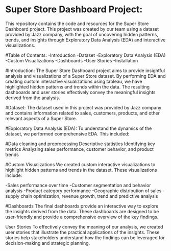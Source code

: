 # Super Store Dashboard Project:
This repository contains the code and resources for the Super Store Dashboard project. This project was created by our team using a dataset provided by Jazz company, with the goal of uncovering hidden patterns, trends, and insights through Exploratory Data Analysis (EDA) and interactive visualizations.

#Table of Contents:
-Introduction
-Dataset
-Exploratory Data Analysis (EDA)
-Custom Visualizations
-Dashboards
-User Stories
-Installation

#Introduction:
The Super Store Dashboard project aims to provide insightful analysis and visualizations of a Super Store dataset. By performing EDA and creating custom interactive visualizations using tableau, we have highlighted hidden patterns and trends within the data. The resulting dashboards and user stories effectively convey the meaningful insights derived from the analysis.

#Dataset:
The dataset used in this project was provided by Jazz company and contains information related to sales, customers, products, and other relevant aspects of a Super Store.

#Exploratory Data Analysis (EDA):
To understand the dynamics of the dataset, we performed comprehensive EDA. This included:

#Data cleaning and preprocessing
Descriptive statistics
Identifying key metrics
Analyzing sales performance, customer behavior, and product trends

#Custom Visualizations
We created custom interactive visualizations to highlight hidden patterns and trends in the dataset. These visualizations include:

-Sales performance over time
-Customer segmentation and behavior analysis
-Product category performance
-Geographic distribution of sales
-supply chain optimization, revenue growth, trend and predictive analysis


#Dashboards
The final dashboards provide an interactive way to explore the insights derived from the data. These dashboards are designed to be user-friendly and provide a comprehensive overview of the key findings.

User Stories
To effectively convey the meaning of our analysis, we created user stories that illustrate the practical applications of the insights. These stories help stakeholders understand how the findings can be leveraged for decision-making and strategic planning.
